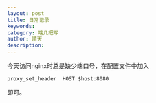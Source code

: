 ```yaml
---
layout: post
title: 日常记录
keywords: 
category: 瞎几把写
author: 晴天
description: 
---
```


今天访问nginx时总是缺少端口号，在配置文件中加入

```
proxy_set_header  HOST $host:8080
```

即可。